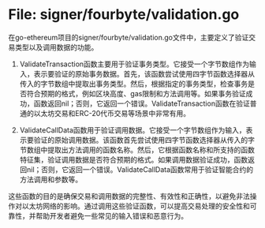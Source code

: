 # File: signer/fourbyte/validation.go

在go-ethereum项目的signer/fourbyte/validation.go文件中，主要定义了验证交易类型以及调用数据的功能。

1. ValidateTransaction函数主要用于验证事务类型。它接受一个字节数组作为输入，表示要验证的原始事务数据。首先，该函数尝试使用四字节函数选择器从传入的字节数组中提取出事务类型。然后，根据指定的事务类型，检查事务是否符合预期的格式，例如区块高度、gas限制和方法调用等。如果事务验证成功，函数返回nil；否则，它返回一个错误。ValidateTransaction函数在验证普通的以太坊交易和ERC-20代币交易等场景中非常有用。

2. ValidateCallData函数用于验证调用数据。它接受一个字节数组作为输入，表示要验证的原始调用数据。该函数首先尝试使用四字节函数选择器从传入的字节数组中提取出方法调用的函数名称。然后，它根据函数名称和所支持的函数特征集，验证调用数据是否符合预期的格式。如果调用数据验证成功，函数返回nil；否则，它返回一个错误。ValidateCallData函数常用于验证智能合约的方法调用和参数等。

这些函数的目的是确保交易和调用数据的完整性、有效性和正确性，以避免非法操作对以太坊网络的影响。通过调用这些验证函数，可以提高交易处理的安全性和可靠性，并帮助开发者避免一些常见的输入错误和恶意行为。

